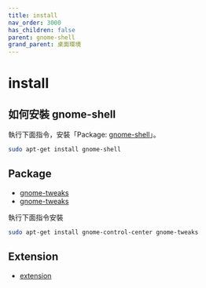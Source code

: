 ```yaml
---
title: install
nav_order: 3000
has_children: false
parent: gnome-shell
grand_parent: 桌面環境
---
```



# install

## 如何安裝 gnome-shell

執行下面指令，安裝「Package: [gnome-shell](https://packages.ubuntu.com/jammy/gnome-shell)」。

``` sh
sudo apt-get install gnome-shell
```

## Package

* [gnome-tweaks](https://packages.ubuntu.com/jammy/gnome-control-center)
* [gnome-tweaks](https://packages.ubuntu.com/jammy/gnome-tweaks)

執行下面指令安裝

``` sh
sudo apt-get install gnome-control-center gnome-tweaks
```


## Extension

* [extension](extension)
